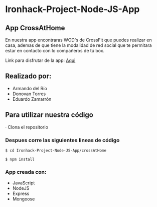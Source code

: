 # Ironhack-Project-Node-JS-App

## App CrossAtHome

En nuestra app encontraras WOD's de CrossFit que puedes realizar en casa,
ademas de que tiene la modalidad de red social que te permitara estar en
contacto con lo compañeros de tú box.

Link para disfrutar de la app:
[Aqui]()

## Realizado por:

- Armando del Río
- Donovan Torres
- Eduardo Zamarrón

## Para utilizar nuestra código

· Clona el repositorio

### Despues corre las siguientes lineas de código

`$ cd Ironhack-Project-Node-JS-App/crossAtHome`

`$ npm install`

### App creada con:

- JavaScript
- NodeJS
- Express
- Mongoose